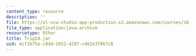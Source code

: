 ```yaml
---
content_type: resource
description: ''
file: https://ol-ocw-studio-app-production.s3.amazonaws.com/courses/18-03sc-differential-equations-fall-2011/4cf1b75ec8dd26524207c461e3f867c8_TrigId.jar
file_type: application/java-archive
resourcetype: Other
title: TrigId.jar
uid: 4cf1b75e-c8dd-2652-4207-c461e3f867c8
---
```

